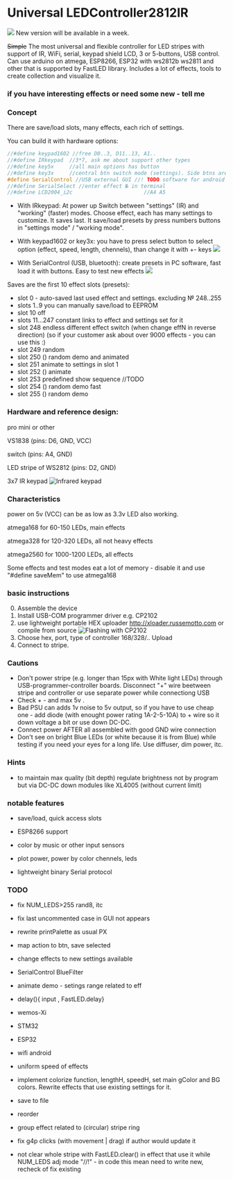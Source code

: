 # Universal LEDController2812IR
![](0.jpg)
New version will be available in a week.

~~Simple~~ The most universal and flexible controller for LED stripes with support of IR, WiFi, serial, keypad shield LCD, 3 or 5-buttons, USB control. Can use arduino on atmega, ESP8266, ESP32 with ws2812b ws2811 and other that is supported by FastLED library.
 Includes a lot of effects, tools to create collection and visualize it.

### if you have interesting effects or need some new - tell me

### Сoncept
There are save/load slots, many effects, each rich of settings.

You can build it with hardware options:
```C
//#define keypad1602 //free D0..3, D11..13, A1..
//#define IRkeypad	//3*7, ask me about support other types
//#define key5x		//all main options has button
//#define key3x		//central btn switch mode (settings). Side btns are +-, i.e. effN, speed, length, gamma
#define SerialControl //USB external GUI //! TODO software for android
//#define SerialSelect //enter effect № in terminal
//#define LCD2004_i2c						//A4 A5
```

* With IRkeypad:
At power up Switch between "settings"  (IR) and "working" (faster) modes.
Choose effect, each has many settings to customize. It saves last.
It save/load presets by press numbers buttons in  "settings mode" / "working mode".

* With keypad1602 or key3x: you have to press select button to select option (effect, speed, length, chennels), than change it with +- keys
![](keypad.jpg)

* With SerialControl (USB, bluetooth): create presets in PC software, fast load it with buttons. Easy to test new effects
![](USB_serial_control_settings.png)

Saves are the first 10 effect slots (presets):
* slot 0 - auto-saved last used effect and settings. excluding № 248..255
* slots 1..9 you can manually save/load to EEPROM
* slot 10 off
* slots 11...247  constant links to effect and settings set for it
* slot 248 endless different effect switch (when change effN in reverse direction) (so if your customer ask about over 9000 effects - you can use this :)
* slot 249 random
* slot 250 () random demo and animated
* slot 251 animate to settings in slot 1
* slot 252 () animate 
* slot 253 predefined show sequence  //TODO
* slot 254 () random demo fast
* slot 255 () random demo

### Hardware and reference design:

pro mini or other

VS1838 (pins: D6, GND, VCC)

switch (pins: A4, GND)

LED stripe of WS2812  (pins: D2, GND)

3x7 IR keypad
![Infrared keypad](IR_3x7.jpg)

### Characteristics

power on 5v (VCC) can be as low as 3.3v LED also working.

atmega168 for 60-150 LEDs, main effects

atmega328 for 120-320 LEDs, all not heavy effects

atmega2560 for 1000-1200 LEDs, all effects

Some effects and test modes eat a lot of memory - disable it and use "#define saveMem" to use atmega168

### basic instructions
0. Assemble the device
1. Install USB-COM programmer driver e.g. CP2102
2. use lightweight portable HEX uploader http://xloader.russemotto.com or compile from source
![Flashing with CP2102](Flashing_pro_mini_with_CP2102.jpg)
3. Choose hex, port, type of controller 168/328/.. Upload
4. Connect to stripe.
### Cautions
* Don't power stripe (e.g. longer than 15px with White light LEDs) through USB-programmer-controller boards. Disconnect "+" wire beetween stripe and controller or use separate power while connectiong USB
* Check + - and max 5v .
* Bad PSU can adds 1v noise to 5v output, so if you have to use cheap one - add diode (with enought power rating 1A-2-5-10A) to + wire so it down voltage a bit or use down DC-DC.
* Connect power AFTER all assembled with good GND wire connection
* Don't see on bright Blue LEDs (or white because it is from Blue) while testing if you need your eyes for a long life. Use diffuser, dim power, itc.
### Hints
* to maintain max quality (bit depth) regulate brightness not by program but via DC-DC down modules like XL4005 (without current limit)

### notable features
* save/load, quick access slots
* ESP8266 support
* color by music or other input sensors
* plot power, power by color chennels, leds

* lightweight binary Serial protocol

### TODO
* fix  NUM_LEDS>255  rand8, itc
* fix last uncommented case in GUI not appears
* rewrite printPalette as usual PX

* map action to btn, save selected
* change effects to new settings available
* SerialControl BlueFilter
* animate demo - setings range related to eff
* delay(){  input ,  FastLED.delay}
* wemos-Xi
* STM32
* ESP32
* wifi android
* uniform speed of effects
* implement colorize function, lengthH, speedH, set main gColor and BG colors. Rewrite effects that use existing settings for it.
* save to file
* reorder
* group effect related to (circular) stripe ring
* fix g4p clicks (with movement | drag) if author would update it
* not clear whole stripe with FastLED.clear() in effect that use it while NUM_LEDS adj mode
"//!" - in code this mean need to write new, recheck of fix existing


